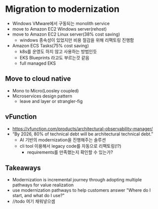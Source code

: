 # Migration to modernization
* Windows VMware에서 구동되는 monolith service
* move to Amazon EC2 Windows server(rehost)
* move to Amazon EC2 Linux server(38% cost saving)
  * windows 종속성이 있었지만 비용 절감을 위해 리팩토링 진행함
* Amazon ECS Tasks(75% cost saving)
  * k8s를 운영도 하지 않고 사용하는 방법인듯
  * EKS Blueprints 라고도 부르는것 같음
  * full managed EKS

## Move to cloud native
* Mono to Micro(Loosley coupled)
* Microservices design pattern
  * leave and layer or strangler-fig

## vFunction
* https://vfunction.com/products/architectural-observability-manager/
* “By 2026, 80% of technical debt will be architectural technical debt.”
  * AI 기반의 modernization을 진행해주는 솔루션
  * cli tool 이용해서 legacy code를 자동으로 리팩토링(!?)
    * requirements를 만족했는지 확인할 수 있는가?

## Takeaways
* Modernization is incremental journey through adopting multiple pathways for value realization
* use modernization pathways to help customers answer "Where do I start, and what do I use?"
* //todo 여기 채워넣으셈